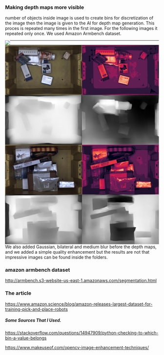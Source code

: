 
### Making depth maps more visible
number of objects inside image is used to create bins for discretization of the image then the image is given to the AI for depth map generation. This proces is repeated many times in the first image. For the following images it repeated only once. We used Amazon Armbench dataset.

<a href="url"><img src="evidence3.png" align="left"></a>

--------

<a href="url"><img src="evidence2.png" align="left"></a>

--------

<a href="url"><img src="evidence.png" align="left"></a>

--------
We also added Gaussian, bilateral and medium blur before the depth maps, and we added a simple quality enhancement but the results are not that impressive images can be found inside the folders.

### amazon armbench dataset 
http://armbench.s3-website-us-east-1.amazonaws.com/segmentation.html
### The article
https://www.amazon.science/blog/amazon-releases-largest-dataset-for-training-pick-and-place-robots


##### Some Sources That I Used.
https://stackoverflow.com/questions/14947909/python-checking-to-which-bin-a-value-belongs

https://www.makeuseof.com/opencv-image-enhancement-techniques/
